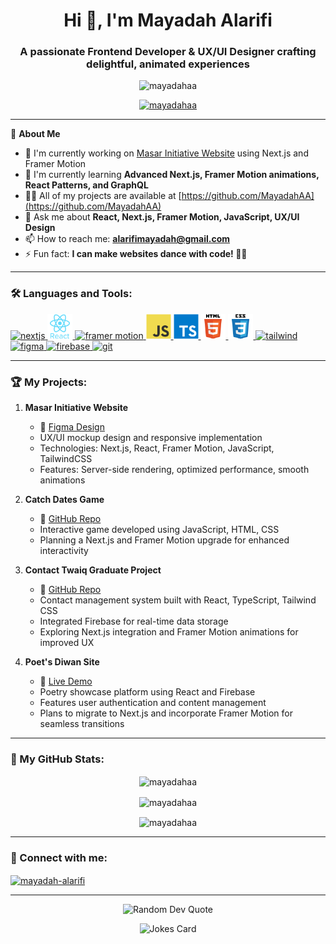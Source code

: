 <h1 align="center">Hi 👋, I'm Mayadah Alarifi</h1>
<h3 align="center">A passionate Frontend Developer & UX/UI Designer crafting delightful, animated experiences</h3>

<p align="center">
  <img src="https://komarev.com/ghpvc/?username=mayadahaa&label=Profile%20views&color=0e75b6&style=flat" alt="mayadahaa" />
</p>

<p align="center">
  <a href="https://github.com/ryo-ma/github-profile-trophy"><img src="https://github-profile-trophy.vercel.app/?username=mayadahaa&theme=dracula" alt="mayadahaa" /></a>
</p>

---

🚀 **About Me**
- 🔭 I'm currently working on [Masar Initiative Website](https://shorturl.at/f5hN5) using Next.js and Framer Motion
- 🌱 I'm currently learning **Advanced Next.js, Framer Motion animations, React Patterns, and GraphQL**
- 👨‍💻 All of my projects are available at [https://github.com/MayadahAA](https://github.com/MayadahAA)
- 💬 Ask me about **React, Next.js, Framer Motion, JavaScript, UX/UI Design**
- 📫 How to reach me: **alarifimayadah@gmail.com**
- ⚡ Fun fact: **I can make websites dance with code! 💃🕺**

---

<h3 align="left">🛠 Languages and Tools:</h3>
<p align="left">
<a href="https://nextjs.org/" target="_blank"> <img src="https://cdn.worldvectorlogo.com/logos/nextjs-2.svg" alt="nextjs" width="40" height="40"/> </a>
<a href="https://reactjs.org/" target="_blank"> <img src="https://raw.githubusercontent.com/devicons/devicon/master/icons/react/react-original-wordmark.svg" alt="react" width="40" height="40"/> </a>
<a href="https://www.framer.com/motion/" target="_blank"> <img src="https://www.vectorlogo.zone/logos/framer/framer-icon.svg" alt="framer motion" width="40" height="40"/> </a>
<a href="https://developer.mozilla.org/en-US/docs/Web/JavaScript" target="_blank"> <img src="https://raw.githubusercontent.com/devicons/devicon/master/icons/javascript/javascript-original.svg" alt="javascript" width="40" height="40"/> </a>
<a href="https://www.typescriptlang.org/" target="_blank"> <img src="https://raw.githubusercontent.com/devicons/devicon/master/icons/typescript/typescript-original.svg" alt="typescript" width="40" height="40"/> </a>
<a href="https://www.w3.org/html/" target="_blank"> <img src="https://raw.githubusercontent.com/devicons/devicon/master/icons/html5/html5-original-wordmark.svg" alt="html5" width="40" height="40"/> </a>
<a href="https://www.w3schools.com/css/" target="_blank"> <img src="https://raw.githubusercontent.com/devicons/devicon/master/icons/css3/css3-original-wordmark.svg" alt="css3" width="40" height="40"/> </a>
<a href="https://tailwindcss.com/" target="_blank"> <img src="https://www.vectorlogo.zone/logos/tailwindcss/tailwindcss-icon.svg" alt="tailwind" width="40" height="40"/> </a>
<a href="https://www.figma.com/" target="_blank"> <img src="https://www.vectorlogo.zone/logos/figma/figma-icon.svg" alt="figma" width="40" height="40"/> </a>
<a href="https://firebase.google.com/" target="_blank"> <img src="https://www.vectorlogo.zone/logos/firebase/firebase-icon.svg" alt="firebase" width="40" height="40"/> </a>
<a href="https://git-scm.com/" target="_blank"> <img src="https://www.vectorlogo.zone/logos/git-scm/git-scm-icon.svg" alt="git" width="40" height="40"/> </a>
</p>

---

<h3 align="left">🏆 My Projects:</h3>

1. **Masar Initiative Website**
   - 🔗 [Figma Design](https://shorturl.at/f5hN5)
   - UX/UI mockup design and responsive implementation
   - Technologies: Next.js, React, Framer Motion, JavaScript, TailwindCSS
   - Features: Server-side rendering, optimized performance, smooth animations

2. **Catch Dates Game**
   - 🔗 [GitHub Repo](https://shorturl.at/3NjVp)
   - Interactive game developed using JavaScript, HTML, CSS
   - Planning a Next.js and Framer Motion upgrade for enhanced interactivity

3. **Contact Twaiq Graduate Project**
   - 🔗 [GitHub Repo](https://shorturl.at/7br9K)
   - Contact management system built with React, TypeScript, Tailwind CSS
   - Integrated Firebase for real-time data storage
   - Exploring Next.js integration and Framer Motion animations for improved UX

4. **Poet's Diwan Site**
   - 🔗 [Live Demo](https://aalarifi.com/)
   - Poetry showcase platform using React and Firebase
   - Features user authentication and content management
   - Plans to migrate to Next.js and incorporate Framer Motion for seamless transitions

---

<h3 align="left">🌟 My GitHub Stats:</h3>
<p align="center">
  <img align="center" src="https://github-readme-stats.vercel.app/api/top-langs?username=mayadahaa&show_icons=true&locale=en&layout=compact&theme=radical" alt="mayadahaa" />
</p>

<p align="center">
  <img align="center" src="https://github-readme-stats.vercel.app/api?username=mayadahaa&show_icons=true&locale=en&theme=radical" alt="mayadahaa" />
</p>

<p align="center">
  <img align="center" src="https://github-readme-streak-stats.herokuapp.com/?user=mayadahaa&theme=radical" alt="mayadahaa" />
</p>

---

<h3 align="left">🤝 Connect with me:</h3>
<p align="left">
<a href="https://linkedin.com/in/mayadah-alarifi" target="blank"><img align="center" src="https://raw.githubusercontent.com/rahuldkjain/github-profile-readme-generator/master/src/images/icons/Social/linked-in-alt.svg" alt="mayadah-alarifi" height="30" width="40" /></a>
</p>

---

<p align="center">
  <img src="https://quotes-github-readme.vercel.app/api?type=horizontal&theme=radical" alt="Random Dev Quote" />
</p>

<p align="center">
  <img src="https://readme-jokes.vercel.app/api" alt="Jokes Card" />
</p>
